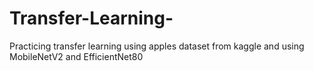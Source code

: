 # Transfer-Learning-
Practicing transfer learning using apples dataset from kaggle and using MobileNetV2 and EfficientNet80
